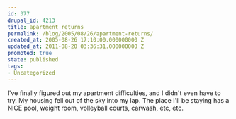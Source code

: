 ```yaml
---
id: 377
drupal_id: 4213
title: apartment returns
permalink: /blog/2005/08/26/apartment-returns/
created_at: 2005-08-26 17:10:00.000000000 Z
updated_at: 2011-08-20 03:36:31.000000000 Z
promoted: true
state: published
tags:
- Uncategorized
---
```

I've finally figured out my apartment difficulties, and I didn't even have to try. My housing fell out of the sky into my lap. The place I'll be staying has a NICE pool, weight room, volleyball courts, carwash, etc, etc.
